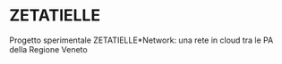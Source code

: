 # ZETATIELLE
Progetto sperimentale ZETATIELLE*Network: una rete in cloud tra le PA della Regione Veneto
